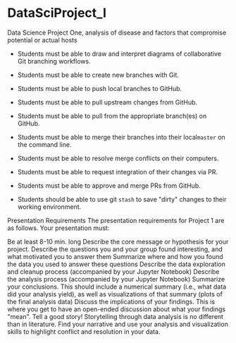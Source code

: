 # DataSciProject_I
Data Science Project One, analysis of disease and factors that compromise potential or actual hosts


* Students must be able to draw and interpret diagrams of collaborative Git branching workflows.
* Students must be able to create new branches with Git.
* Students must be able to push local branches to GitHub.

* Students must be able to pull upstream changes from GitHub.
* Students must be able to pull from the appropriate branch(es) on GitHub.
* Students must be able to merge their branches into their local`master` on the command line.

* Students must be able to resolve merge conflicts on their computers.
* Students must be able to request integration of their changes via PR.
* Students must be able to approve and merge PRs from GitHub.

* Students should be able to use git `stash` to save "dirty" changes to their working environment.

Presentation Requirements
The presentation requirements for Project 1 are as follows.
Your presentation must:
 
Be at least 8-10 min. long
Describe the core message or hypothesis for your project.
Describe the questions you and your group found interesting, and what motivated you to answer them
Summarize where and how you found the data you used to answer these questions
Describe the data exploration and cleanup process (accompanied by your Jupyter Notebook)
Describe the analysis process (accompanied by your Jupyter Notebook)
Summarize your conclusions. This should include a numerical summary (i.e., what data did your analysis yield), as well as visualizations of that summary (plots of the final analysis data)
Discuss the implications of your findings. This is where you get to have an open-ended discussion about what your findings "mean".
Tell a good story! Storytelling through data analysis is no different than in literature. Find your narrative and use your analysis and visualization skills to highlight conflict and resolution in your data.


